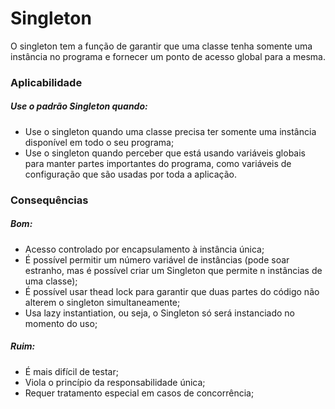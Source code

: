 # Singleton

O singleton tem a função de garantir que uma classe tenha somente uma instância no programa e fornecer um ponto de acesso global para a mesma.


### Aplicabilidade

##### Use o padrão Singleton quando:

* Use o singleton quando uma classe precisa ter somente uma instância disponível em todo o seu programa;
* Use o singleton quando perceber que está usando variáveis globais para manter partes importantes do programa, como variáveis de configuração que são usadas por toda a aplicação.


### Consequências

##### Bom:

* Acesso controlado por encapsulamento à instância única;
* É possível permitir um número variável de instâncias (pode soar estranho, mas é possível criar um Singleton que permite n instâncias de uma classe);
* É possível usar thead lock para garantir que duas partes do código não alterem o singleton simultaneamente;
* Usa lazy instantiation, ou seja, o Singleton só será instanciado no momento do uso;

##### Ruim:

* É mais difícil de testar;
* Viola o princípio da responsabilidade única;
* Requer tratamento especial em casos de concorrência;